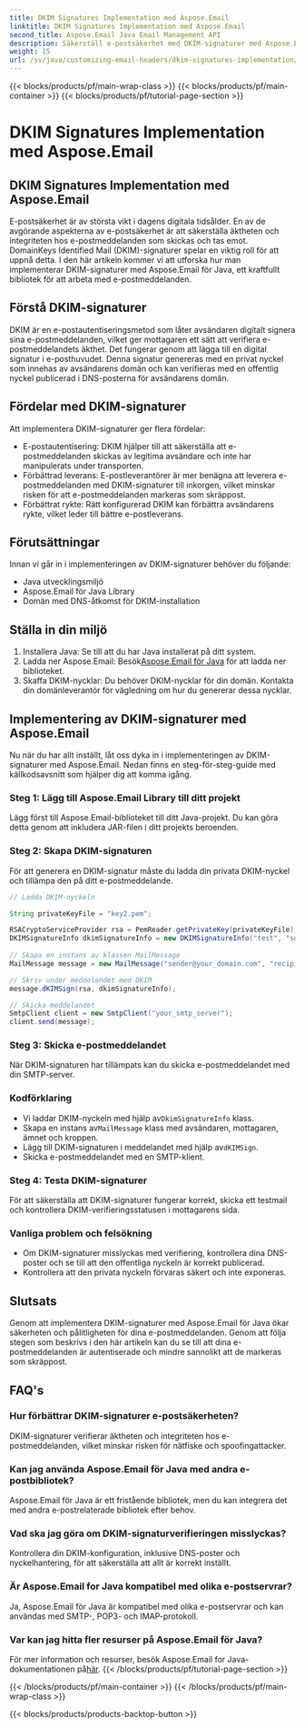 ```yaml
---
title: DKIM Signatures Implementation med Aspose.Email
linktitle: DKIM Signatures Implementation med Aspose.Email
second_title: Aspose.Email Java Email Management API
description: Säkerställ e-postsäkerhet med DKIM-signaturer med Aspose.Email för Java. Steg-för-steg-guide och kod för DKIM-implementering.
weight: 15
url: /sv/java/customizing-email-headers/dkim-signatures-implementation/
---
```


{{< blocks/products/pf/main-wrap-class >}}
{{< blocks/products/pf/main-container >}}
{{< blocks/products/pf/tutorial-page-section >}}

# DKIM Signatures Implementation med Aspose.Email


## DKIM Signatures Implementation med Aspose.Email

E-postsäkerhet är av största vikt i dagens digitala tidsålder. En av de avgörande aspekterna av e-postsäkerhet är att säkerställa äktheten och integriteten hos e-postmeddelanden som skickas och tas emot. DomainKeys Identified Mail (DKIM)-signaturer spelar en viktig roll för att uppnå detta. I den här artikeln kommer vi att utforska hur man implementerar DKIM-signaturer med Aspose.Email för Java, ett kraftfullt bibliotek för att arbeta med e-postmeddelanden.

## Förstå DKIM-signaturer

DKIM är en e-postautentiseringsmetod som låter avsändaren digitalt signera sina e-postmeddelanden, vilket ger mottagaren ett sätt att verifiera e-postmeddelandets äkthet. Det fungerar genom att lägga till en digital signatur i e-posthuvudet. Denna signatur genereras med en privat nyckel som innehas av avsändarens domän och kan verifieras med en offentlig nyckel publicerad i DNS-posterna för avsändarens domän.

## Fördelar med DKIM-signaturer

Att implementera DKIM-signaturer ger flera fördelar:
- E-postautentisering: DKIM hjälper till att säkerställa att e-postmeddelanden skickas av legitima avsändare och inte har manipulerats under transporten.
- Förbättrad leverans: E-postleverantörer är mer benägna att leverera e-postmeddelanden med DKIM-signaturer till inkorgen, vilket minskar risken för att e-postmeddelanden markeras som skräppost.
- Förbättrat rykte: Rätt konfigurerad DKIM kan förbättra avsändarens rykte, vilket leder till bättre e-postleverans.

## Förutsättningar

Innan vi går in i implementeringen av DKIM-signaturer behöver du följande:
- Java utvecklingsmiljö
- Aspose.Email för Java Library
- Domän med DNS-åtkomst för DKIM-installation

## Ställa in din miljö

1. Installera Java: Se till att du har Java installerat på ditt system.
2.  Ladda ner Aspose.Email: Besök[Aspose.Email för Java](https://products.aspose.com/email/java/) för att ladda ner biblioteket.
3. Skaffa DKIM-nycklar: Du behöver DKIM-nycklar för din domän. Kontakta din domänleverantör för vägledning om hur du genererar dessa nycklar.

## Implementering av DKIM-signaturer med Aspose.Email

Nu när du har allt inställt, låt oss dyka in i implementeringen av DKIM-signaturer med Aspose.Email. Nedan finns en steg-för-steg-guide med källkodsavsnitt som hjälper dig att komma igång.

### Steg 1: Lägg till Aspose.Email Library till ditt projekt

Lägg först till Aspose.Email-biblioteket till ditt Java-projekt. Du kan göra detta genom att inkludera JAR-filen i ditt projekts beroenden.

### Steg 2: Skapa DKIM-signaturen

För att generera en DKIM-signatur måste du ladda din privata DKIM-nyckel och tillämpa den på ditt e-postmeddelande.

```java
// Ladda DKIM-nyckeln

String privateKeyFile = "key2.pem";

RSACryptoServiceProvider rsa = PemReader.getPrivateKey(privateKeyFile);
DKIMSignatureInfo dkimSignatureInfo = new DKIMSignatureInfo("test", "some_email.com");
 
// Skapa en instans av klassen MailMessage
MailMessage message = new MailMessage("sender@your_domain.com", "recipient@recipient_domain.com", "Subject", "Body");

// Skriv under meddelandet med DKIM
message.dKIMSign(rsa, dkimSignatureInfo);

// Skicka meddelandet
SmtpClient client = new SmtpClient("your_smtp_server");
client.send(message);
```

### Steg 3: Skicka e-postmeddelandet

När DKIM-signaturen har tillämpats kan du skicka e-postmeddelandet med din SMTP-server.

### Kodförklaring

-  Vi laddar DKIM-nyckeln med hjälp av`DkimSignatureInfo` klass.
-  Skapa en instans av`MailMessage` klass med avsändaren, mottagaren, ämnet och kroppen.
-  Lägg till DKIM-signaturen i meddelandet med hjälp av`dKIMSign`.
- Skicka e-postmeddelandet med en SMTP-klient.

### Steg 4: Testa DKIM-signaturer

För att säkerställa att DKIM-signaturer fungerar korrekt, skicka ett testmail och kontrollera DKIM-verifieringsstatusen i mottagarens sida.

### Vanliga problem och felsökning

- Om DKIM-signaturer misslyckas med verifiering, kontrollera dina DNS-poster och se till att den offentliga nyckeln är korrekt publicerad.
- Kontrollera att den privata nyckeln förvaras säkert och inte exponeras.

## Slutsats

Genom att implementera DKIM-signaturer med Aspose.Email för Java ökar säkerheten och pålitligheten för dina e-postmeddelanden. Genom att följa stegen som beskrivs i den här artikeln kan du se till att dina e-postmeddelanden är autentiserade och mindre sannolikt att de markeras som skräppost.

## FAQ's

### Hur förbättrar DKIM-signaturer e-postsäkerheten?

DKIM-signaturer verifierar äktheten och integriteten hos e-postmeddelanden, vilket minskar risken för nätfiske och spoofingattacker.

### Kan jag använda Aspose.Email för Java med andra e-postbibliotek?

Aspose.Email för Java är ett fristående bibliotek, men du kan integrera det med andra e-postrelaterade bibliotek efter behov.

### Vad ska jag göra om DKIM-signaturverifieringen misslyckas?

Kontrollera din DKIM-konfiguration, inklusive DNS-poster och nyckelhantering, för att säkerställa att allt är korrekt inställt.

### Är Aspose.Email for Java kompatibel med olika e-postservrar?

Ja, Aspose.Email för Java är kompatibel med olika e-postservrar och kan användas med SMTP-, POP3- och IMAP-protokoll.

### Var kan jag hitta fler resurser på Aspose.Email för Java?

För mer information och resurser, besök Aspose.Email for Java-dokumentationen på[här](https://reference.aspose.com/email/java/).
{{< /blocks/products/pf/tutorial-page-section >}}

{{< /blocks/products/pf/main-container >}}
{{< /blocks/products/pf/main-wrap-class >}}

{{< blocks/products/products-backtop-button >}}

